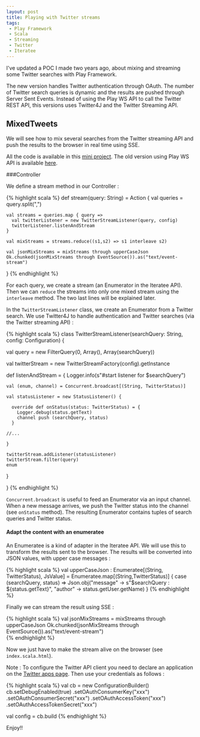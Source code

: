 ```yaml
---
layout: post
title: Playing with Twitter streams
tags:
 - Play Framework
 - Scala
 - Streaming
 - Twitter
 - Iteratee
---
```



I've updated a POC I made two years ago, about mixing and streaming some Twitter searches with Play Framework.

The new version handles Twitter authentication through OAuth. The number of Twitter search queries is dynamic and the results are pushed through Server Sent Events.
Instead of using the Play WS API to call the Twitter REST API, this versions uses Twitter4J and the Twitter Streaming API.

## MixedTweets

We will see how to mix several searches from the Twitter streaming API and push the results to the browser in real time using SSE.

All the code is available in this [mini project](https://github.com/loicdescotte/MixedTweets-2014).
The old version using Play WS API is available [here](https://github.com/loicdescotte/Play2-MixedTweets).

###Controller

We define a stream method in our Controller :

{% highlight scala %}
def stream(query: String) = Action {
    val queries = query.split(",")

    val streams = queries.map { query => 
      val twitterListener = new TwitterStreamListener(query, config)
      twitterListener.listenAndStream
    }

    val mixStreams = streams.reduce((s1,s2) => s1 interleave s2)

    val jsonMixStreams = mixStreams through upperCaseJson
    Ok.chunked(jsonMixStreams through EventSource()).as("text/event-stream")  
} 
{% endhighlight %}

For each query, we create a stream (an Enumerator in the Iteratee API). Then we can `reduce` the streams into only one mixed stream using the `interleave` method.
The two last lines will be explained later.

In the `TwitterStreamListener` class, we create an Enumerator from a Twitter search. We use Twitter4J to handle authentication and Twitter searches (via the Twitter streaming API) : 

{% highlight scala %}
class TwitterStreamListener(searchQuery: String, config: Configuration) {
 
  val query = new FilterQuery(0, Array(), Array(searchQuery))
 
  val twitterStream = new TwitterStreamFactory(config).getInstance
 
  def listenAndStream = {
    Logger.info(s"#start listener for $searchQuery")
 
    val (enum, channel) = Concurrent.broadcast[(String, TwitterStatus)]
 
    val statusListener = new StatusListener() {
 
      override def onStatus(status: TwitterStatus) = {      
        Logger.debug(status.getText)  
        channel push (searchQuery, status)
      }

    //...
 
    }
 
    twitterStream.addListener(statusListener)
    twitterStream.filter(query)
    enum
  }
 
}
{% endhighlight %}

`Concurrent.broadcast` is useful to feed an Enumerator via an input channel. 
When a new message arrives, we push the Twitter status into the channel (see `onStatus` method).
The resulting Enumerator contains tuples of search queries and Twitter status.

#### Adapt the content with an enumeratee

An Enumeratee is a kind of adapter in the Iteratee API. We will use this to transform the results sent to the browser.
The results will be converted into JSON values, with upper case messages :

{% highlight scala %}
val upperCaseJson : Enumeratee[(String, TwitterStatus), JsValue] = Enumeratee.map[(String,TwitterStatus)] { case (searchQuery, status) =>
  Json.obj("message" -> s"$searchQuery : ${status.getText}", "author" -> status.getUser.getName)
}
{% endhighlight %}

Finally we can stream the result using SSE :

{% highlight scala %}
val jsonMixStreams = mixStreams through upperCaseJson
Ok.chunked(jsonMixStreams through EventSource()).as("text/event-stream")  
{% endhighlight %}


Now we just have to make the stream alive on the browser (see `index.scala.html`).

Note : To configure the Twitter API client you need to declare an application on the [Twitter apps page](https://apps.twitter.com/).
Then use your credentials as follows : 

{% highlight scala %}
val cb = new ConfigurationBuilder()
cb.setDebugEnabled(true)
  .setOAuthConsumerKey("xxx")
  .setOAuthConsumerSecret("xxx")
  .setOAuthAccessToken("xxx")
  .setOAuthAccessTokenSecret("xxx")

val config = cb.build 
{% endhighlight %}


Enjoy!!
